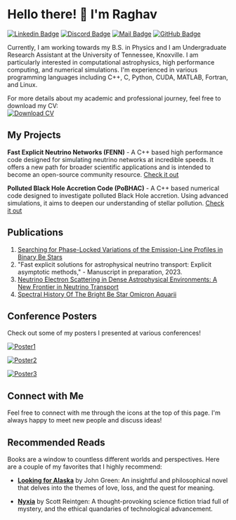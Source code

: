 # Hello there! 👋 I'm Raghav

[![Linkedin Badge](https://img.shields.io/badge/-Raghav_Chari-blue?style=flat-square&logo=Linkedin&logoColor=white&link=https://www.linkedin.com/in/raghav-chari/)](https://www.linkedin.com/in/raghav-chari/) 
[![Discord Badge](https://img.shields.io/badge/-Raghav%239151-7289DA?style=flat-square&logo=discord&logoColor=white)](https://discord.com/users/Raghav#9151)
[![Mail Badge](https://img.shields.io/badge/-rchari1%40tennessee.edu-ea4335?style=flat-square&logo=Gmail&logoColor=white&link=mailto:rchari1@tennessee.edu)](mailto:rchari1@tennessee.edu)
[![GitHub Badge](https://img.shields.io/badge/-Rchari1-181717?style=flat-square&logo=GitHub&logoColor=white&link=https://github.com/Rchari1)](https://github.com/Rchari1)


Currently, I am working towards my B.S. in Physics and I am Undergraduate Research Assistant at the University of Tennessee, Knoxville. I am particularly interested in computational astrophysics, high performance computing, and numerical simulations. I'm experienced in various programming languages including C++, C, Python, CUDA, MATLAB, Fortran, and Linux.

For more details about my academic and professional journey, feel free to download my CV:                                                                           
[![Download CV](https://img.shields.io/badge/-Download_CV-2ea44f?style=flat-square&logo=adobe-acrobat-reader&logoColor=white)](https://raw.githubusercontent.com/Rchari1/Rchari1/main/Curriculum_Vitae%20(5).pdf)




## My Projects

**Fast Explicit Neutrino Networks (FENN)** - A C++ based high performance code designed for simulating neutrino networks at incredible speeds. It offers a new path for broader scientific applications and is intended to become an open-source community resource. [Check it out](https://github.com/Rchari1/FENN)

**Polluted Black Hole Accretion Code (PoBHAC)** - A C++ based numerical code designed to investigate polluted Black Hole accretion. Using advanced simulations, it aims to deepen our understanding of stellar pollution. [Check it out](https://github.com/Rchari1/PoBHAC)


## Publications

1. [Searching for Phase-Locked Variations of the Emission-Line Profiles in Binary Be Stars](https://doi.org/10.3390/galaxies11040083)
2. "Fast explicit solutions for astrophysical neutrino transport: Explicit asymptotic methods," - Manuscript in preparation, 2023.
3. [Neutrino Electron Scattering in Dense Astrophysical Environments: A New Frontier in Neutrino Transport](https://indico.frib.msu.edu/event/58/contributions/1518/)
4. [Spectral History Of The Bright Be Star Omicron Aquarii](https://baas.aas.org/pub/2021n6i316p06) 

## Conference Posters

Check out some of my posters I presented at various conferences! 

[![Poster1](https://img.shields.io/badge/Poster-Frontiers_in_Nuclear_Astrophysics-orange?style=flat-square)](https://drive.google.com/uc?export=download&id=16F4aEtwxXQFgAFIfXEqlq_r_kxAFJRMg)

[![Poster2](https://img.shields.io/badge/Poster-Indiana_Bloomington_Conference-blue?style=flat-square)](https://drive.google.com/uc?export=download&id=1JsRh0a5dz3Pq1CFec38XivlyfY-X5Fav)

[![Poster3](https://img.shields.io/badge/Poster-238th_American_Astronomical_Society_Meeting-green?style=flat-square)](https://drive.google.com/uc?export=download&id=1IPZFPbK_W6BCTLrqMuDwP4imxzNc7vtA)

## Connect with Me

Feel free to connect with me through the icons at the top of this page. I'm always happy to meet new people and discuss ideas!

## Recommended Reads

Books are a window to countless different worlds and perspectives. Here are a couple of my favorites that I highly recommend:

- [**Looking for Alaska**](https://www.goodreads.com/book/show/99561.Looking_for_Alaska) by John Green: An insightful and philosophical novel that delves into the themes of love, loss, and the quest for meaning.

- [**Nyxia**](https://www.goodreads.com/en/book/show/27426044) by Scott Reintgen: A thought-provoking science fiction triad full of  mystery, and the ethical quandaries of technological advancement.


